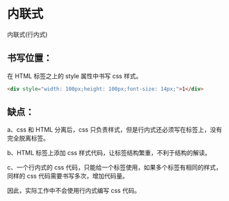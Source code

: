 # 内联式

内联式(行内式)

## 书写位置：

在 HTML 标签之上的 style 属性中书写 css 样式。

```html
<div style="width: 100px;height: 100px;font‐size: 14px;">1</div>
```

## 缺点：

a、css 和 HTML 分离后，css 只负责样式，但是行内式还必须写在标签上，没有完全脱离标签。

b、HTML 标签上添加 css 样式代码，让标签结构繁重，不利于结构的解读。

c、一个行内式的 css 代码，只能给一个标签使用，如果多个标签有相同的样式，同样的 css 代码需要书写多次，增加代码量。

因此，实际工作中不会使用行内式编写 css 代码。